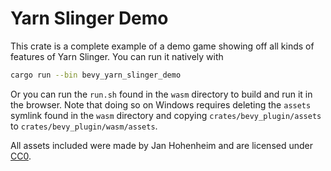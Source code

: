 # Yarn Slinger Demo

This crate is a complete example of a demo game showing off all kinds of features of Yarn Slinger.
You can run it natively with
```bash
cargo run --bin bevy_yarn_slinger_demo
```
Or you can run the `run.sh` found in the `wasm` directory to build and run it in the browser.
Note that doing so on Windows requires deleting the `assets` symlink found in the `wasm` directory and copying `crates/bevy_plugin/assets` to `crates/bevy_plugin/wasm/assets`.

All assets included were made by Jan Hohenheim and are licensed under [CC0](https://creativecommons.org/publicdomain/zero/1.0/).
